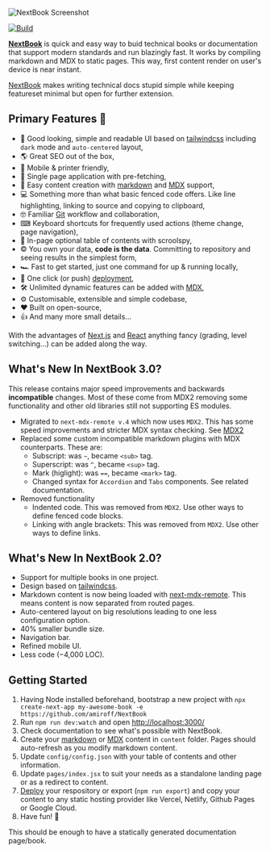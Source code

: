![NextBook Screenshot](https://next-book.vercel.app/screenshot.png)

[![Build](https://github.com/amiroff/NextBook/actions/workflows/intergrate.yml/badge.svg?branch=master)](https://github.com/amiroff/NextBook/actions/workflows/intergrate.yml)

**[NextBook](https://next-book.vercel.app)** is quick and easy way to buid technical books or documentation that support modern standards and run blazingly fast. It works by compiling markdown and MDX to static pages. This way, first content render on user's device is near instant.

[NextBook](https://next-book.vercel.app) makes writing technical docs stupid simple while keeping featureset minimal but open for further extension.

## Primary Features 🧿

- 💅 Good looking, simple and readable UI based on [tailwindcss](https://tailwindcss.com/) including `dark` mode and `auto-centered` layout,
- 🌎 Great SEO out of the box,
- 📱 Mobile & printer friendly,
- 🚀 Single page application with pre-fetching,
- 🧾 Easy content creation with [markdown](https://www.markdownguide.org/) and [MDX](https://mdxjs.com/) support,
- 💻 Something more than what basic fenced code offers. Like line highlighting, linking to source and copying to clipboard,
- 🤓 Familiar [Git](https://github.com/) workflow and collaboration,
- ⌨︎ Keyboard shortcuts for frequently used actions (theme change, page navigation),
- 🔎 In-page optional table of contents with scroolspy,
- © You own your data, **code is the data**. Committing to repository and seeing results in the simplest form,
- 🏎 Fast to get started, just one command for up & running locally,
- 🎊 One click (or push) [deployment](https://vercel.com/new),
- 🛠 Unlimited dynamic features can be added with [MDX](https://mdxjs.com/),
- ⚙︎ Customisable, extensible and simple codebase,
- ❤ Built on open-source,
- 👍 And many more small details...

With the advantages of [Next.js](https://nextjs.com) and [React](https://reactjs.org) anything fancy (grading, level switching...) can be added along the way.

## What's New In NextBook 3.0?

This release contains major speed improvements and backwards **incompatible** changes. Most of these come from MDX2 removing some functionality and other old libraries still not supporting ES modules.

- Migrated to `next-mdx-remote v.4` which now uses `MDX2`. This has some speed improvements and stricter MDX syntax checking. See [MDX2](https://mdxjs.com/blog/v2/)
- Replaced some custom incompatible markdown plugins with MDX counterparts. These are:
    - Subscript: was `~`, became `<sub>` tag.
    - Superscript: was `^`, became `<sup>` tag.
    - Mark (higlight): was `==`, became `<mark>` tag.
    - Changed syntax for `Accordion` and `Tabs` components. See related documentation.
- Removed functionality
    - Indented code. This was removed from `MDX2`. Use other ways to define fenced code blocks.
    - Linking with angle brackets: This was removed from `MDX2`. Use other ways to define links.

## What's New In NextBook 2.0?

- Support for multiple books in one project.
- Design based on [tailwindcss](https://tailwindcss.com/).
- Markdown content is now being loaded with [next-mdx-remote](https://github.com/hashicorp/next-mdx-remote). This means content is now separated from routed pages.
- Auto-centered layout on big resolutions leading to one less configuration option.
- 40% smaller bundle size.
- Navigation bar.
- Refined mobile UI.
- Less code (−4,000 LOC).

## Getting Started

1. Having Node installed beforehand, bootstrap a new project with `npx create-next-app my-awesome-book -e https://github.com/amiroff/NextBook`
2. Run `npm run dev:watch` and open [http://localhost:3000/](http://localhost:3000/)
3. Check documentation to see what's possible with NextBook.
4. Create your [markdown](/reference/markdown) or [MDX](/reference/using-mdx) content in `content` folder. Pages should auto-refresh as you modify markdown content.
5. Update `config/config.json` with your table of contents and other information.
6. Update `pages/index.jsx` to suit your needs as a standalone landing page or as a redirect to content.
7. [Deploy](https://vercel.com/new) your respository or export (`npm run export`) and copy your content to any static hosting provider like Vercel, Netlify, Github Pages or Google Cloud.
8. Have fun! 🎉

This should be enough to have a statically generated documentation page/book.
